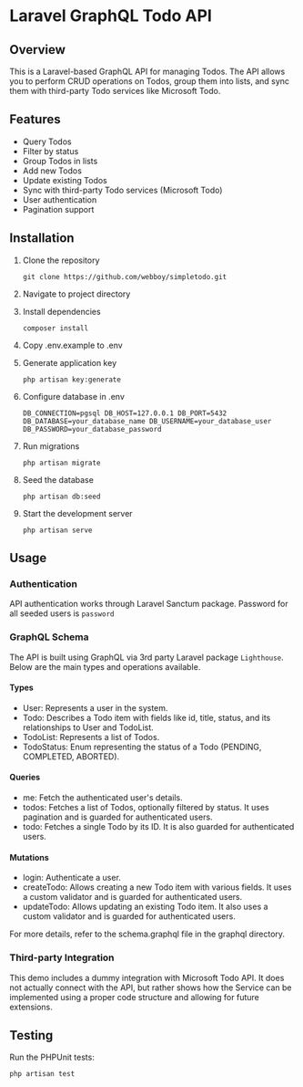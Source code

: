 # Laravel GraphQL Todo API

## Overview

This is a Laravel-based GraphQL API for managing Todos. The API allows you to perform CRUD operations on Todos, group them into lists, and sync them with third-party Todo services like Microsoft Todo.

## Features
- Query Todos
- Filter by status
- Group Todos in lists
- Add new Todos
- Update existing Todos
- Sync with third-party Todo services (Microsoft Todo)
- User authentication
- Pagination support

## Installation

1. Clone the repository

   `git clone https://github.com/webboy/simpletodo.git`
2. Navigate to project directory
3. Install dependencies

    `composer install`   

4. Copy .env.example to .env
5. Generate application key

    `php artisan key:generate`

6. Configure database in .env

    `DB_CONNECTION=pgsql
   DB_HOST=127.0.0.1
   DB_PORT=5432
   DB_DATABASE=your_database_name
   DB_USERNAME=your_database_user
   DB_PASSWORD=your_database_password`
7. Run migrations

    `php artisan migrate`

8. Seed the database

    `php artisan db:seed`

9. Start the development server

    `php artisan serve`

## Usage

### Authentication

API authentication works through Laravel Sanctum package. Password for all seeded users is `password`

### GraphQL Schema

The API is built using GraphQL via 3rd party Laravel package `Lighthouse`. Below are the main types and operations available.

#### Types
- User: Represents a user in the system.
- Todo: Describes a Todo item with fields like id, title, status, and its relationships to User and TodoList.
- TodoList: Represents a list of Todos.
- TodoStatus: Enum representing the status of a Todo (PENDING, COMPLETED, ABORTED).
#### Queries
- me: Fetch the authenticated user's details.
- todos: Fetches a list of Todos, optionally filtered by status. It uses pagination and is guarded for authenticated users.
- todo: Fetches a single Todo by its ID. It is also guarded for authenticated users.

#### Mutations
- login: Authenticate a user.
- createTodo: Allows creating a new Todo item with various fields. It uses a custom validator and is guarded for authenticated users.
- updateTodo: Allows updating an existing Todo item. It also uses a custom validator and is guarded for authenticated users.

For more details, refer to the schema.graphql file in the graphql directory. 

### Third-party Integration

This demo  includes a dummy integration with Microsoft Todo API. It does not actually connect with the API, 
but rather shows how the Service can be implemented using a proper code structure and allowing for future extensions.  

## Testing
Run the PHPUnit tests:

`php artisan test`









